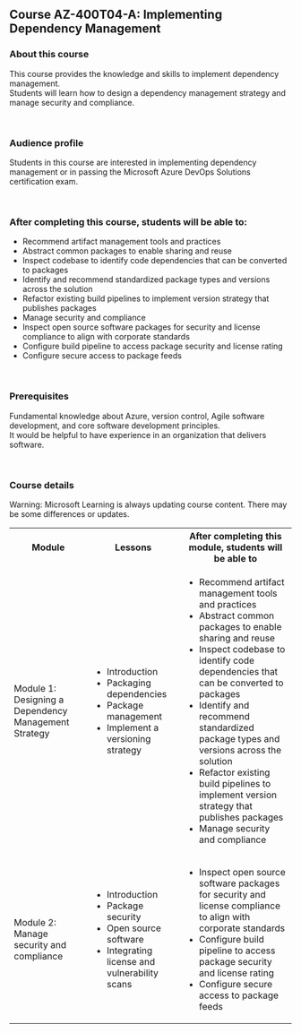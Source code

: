 ## Course AZ-400T04-A: Implementing Dependency Management


### About this course
This course provides the knowledge and skills to implement dependency management.  
Students will learn how to design a dependency management strategy and manage security and compliance.

<br> 

### Audience profile
Students in this course are interested in implementing dependency management or in passing the Microsoft Azure DevOps Solutions certification exam. 

<br> 

### After completing this course, students will be able to:
 * Recommend artifact management tools and practices
 * Abstract common packages to enable sharing and reuse
 * Inspect codebase to identify code dependencies that can be converted to packages
 * Identify and recommend standardized package types and versions across the solution
 * Refactor existing build pipelines to implement version strategy that publishes packages
 * Manage security and compliance
 * Inspect open source software packages for security and license compliance to align with corporate standards
 * Configure build pipeline to access package security and license rating
 * Configure secure access to package feeds

<br> 
 
### Prerequisites
Fundamental knowledge about Azure, version control, Agile software development, and core software development principles.  
It would be helpful to have experience in an organization that delivers software.

<br> 

### Course details

Warning: Microsoft Learning is always updating course content. There may be some differences or updates.

<table>
    <tbody>
        <tr>
            <th align="center">Module</th>
            <th align="center">Lessons</th>
            <th align="center">After completing this module, students will be able to</th>
        </tr>
        <tr>
            <td>Module 1: Designing a Dependency Management Strategy</td>
            <td>
                <ul>
                    <li>Introduction</li>
                    <li>Packaging dependencies</li>
                    <li>Package management</li>
                    <li>Implement a versioning strategy</li>
                </ul>
            </td>
            <td>
                <ul>
                    <li>Recommend artifact management tools and practices</li>
                    <li>Abstract common packages to enable sharing and reuse</li>
                    <li>Inspect codebase to identify code dependencies that can be converted to packages</li>
                    <li>Identify and recommend standardized package types and versions across the solution</li>
                    <li>Refactor existing build pipelines to implement version strategy that publishes packages</li>
                    <li>Manage security and compliance</li>
                </ul>
            </td>
        </tr>
        <tr>
            <td>Module 2: Manage security and compliance</td>
            <td>
                <ul>
                    <li>Introduction</li>
                    <li>Package security</li>
                    <li>Open source software</li>
                    <li>Integrating license and vulnerability scans</li>
                </ul>
            </td>
            <td>
                <ul>
                    <li>Inspect open source software packages for security and license compliance to align with corporate standards</li>
                    <li>Configure build pipeline to access package security and license rating</li>
                    <li>Configure secure access to package feeds</li>
                </ul>
            </td>
        </tr>
    </tbody>
</table>
